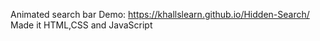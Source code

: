 Animated search bar
Demo: https://khallslearn.github.io/Hidden-Search/
Made it HTML,CSS and JavaScript
